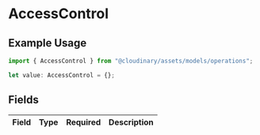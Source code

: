 # AccessControl

## Example Usage

```typescript
import { AccessControl } from "@cloudinary/assets/models/operations";

let value: AccessControl = {};
```

## Fields

| Field       | Type        | Required    | Description |
| ----------- | ----------- | ----------- | ----------- |